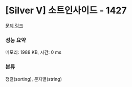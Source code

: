 # [Silver V] 소트인사이드 - 1427 

[문제 링크](https://www.acmicpc.net/problem/1427) 

### 성능 요약

메모리: 1988 KB, 시간: 0 ms

### 분류

정렬(sorting), 문자열(string)

